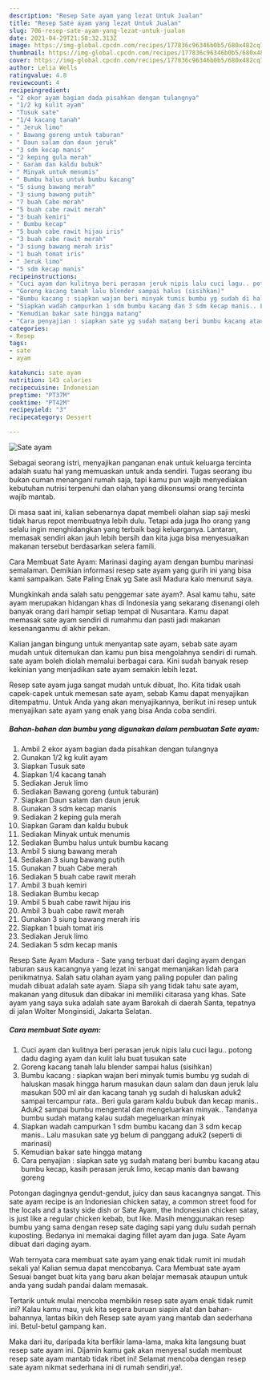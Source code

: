 ```yaml
---
description: "Resep Sate ayam yang lezat Untuk Jualan"
title: "Resep Sate ayam yang lezat Untuk Jualan"
slug: 706-resep-sate-ayam-yang-lezat-untuk-jualan
date: 2021-04-29T21:58:32.313Z
image: https://img-global.cpcdn.com/recipes/177836c96346b0b5/680x482cq70/sate-ayam-foto-resep-utama.jpg
thumbnail: https://img-global.cpcdn.com/recipes/177836c96346b0b5/680x482cq70/sate-ayam-foto-resep-utama.jpg
cover: https://img-global.cpcdn.com/recipes/177836c96346b0b5/680x482cq70/sate-ayam-foto-resep-utama.jpg
author: Lelia Wells
ratingvalue: 4.8
reviewcount: 4
recipeingredient:
- "2 ekor ayam bagian dada pisahkan dengan tulangnya"
- "1/2 kg kulit ayam"
- "Tusuk sate"
- "1/4 kacang tanah"
- " Jeruk limo"
- " Bawang goreng untuk taburan"
- " Daun salam dan daun jeruk"
- "3 sdm kecap manis"
- "2 keping gula merah"
- " Garam dan kaldu bubuk"
- " Minyak untuk menumis"
- " Bumbu halus untuk bumbu kacang"
- "5 siung bawang merah"
- "3 siung bawang putih"
- "7 buah Cabe merah"
- "5 buah cabe rawit merah"
- "3 buah kemiri"
- " Bumbu kecap"
- "5 buah cabe rawit hijau iris"
- "3 buah cabe rawit merah"
- "3 siung bawang merah iris"
- "1 buah tomat iris"
- " Jeruk limo"
- "5 sdm kecap manis"
recipeinstructions:
- "Cuci ayam dan kulitnya beri perasan jeruk nipis lalu cuci lagu.. potong dadu daging ayam dan kulit lalu buat tusukan sate"
- "Goreng kacang tanah lalu blender sampai halus (sisihkan)"
- "Bumbu kacang : siapkan wajan beri minyak tumis bumbu yg sudah di haluskan masak hingga harum masukan daun salam dan daun jeruk lalu masukan 500 ml air dan kacang tanah yg sudah di haluskan aduk2 sampai tercampur rata.. Beri gula garam kaldu bubuk dan kecap manis.. Aduk2 sampai bumbu mengental dan mengeluarkan minyak.. Tandanya bumbu sudah matang kalau sudah megeluarkan minyak"
- "Siapkan wadah campurkan 1 sdm bumbu kacang dan 3 sdm kecap manis.. Lalu masukan sate yg belum di panggang aduk2 (seperti di marinasi)"
- "Kemudian bakar sate hingga matang"
- "Cara penyajian : siapkan sate yg sudah matang beri bumbu kacang atau bumbu kecap, kasih perasan jeruk limo, kecap manis dan bawang goreng"
categories:
- Resep
tags:
- sate
- ayam

katakunci: sate ayam 
nutrition: 143 calories
recipecuisine: Indonesian
preptime: "PT37M"
cooktime: "PT42M"
recipeyield: "3"
recipecategory: Dessert

---
```



![Sate ayam](https://img-global.cpcdn.com/recipes/177836c96346b0b5/680x482cq70/sate-ayam-foto-resep-utama.jpg)

Sebagai seorang istri, menyajikan panganan enak untuk keluarga tercinta adalah suatu hal yang memuaskan untuk anda sendiri. Tugas seorang ibu bukan cuman menangani rumah saja, tapi kamu pun wajib menyediakan kebutuhan nutrisi terpenuhi dan olahan yang dikonsumsi orang tercinta wajib mantab.

Di masa  saat ini, kalian sebenarnya dapat membeli olahan siap saji meski tidak harus repot membuatnya lebih dulu. Tetapi ada juga lho orang yang selalu ingin menghidangkan yang terbaik bagi keluarganya. Lantaran, memasak sendiri akan jauh lebih bersih dan kita juga bisa menyesuaikan makanan tersebut berdasarkan selera famili. 

Cara Membuat Sate Ayam: Marinasi daging ayam dengan bumbu marinasi semalaman. Demikian informasi resep sate ayam yang gurih ini yang bisa kami sampaikan. Sate Paling Enak yg Sate asli Madura kalo menurut saya.

Mungkinkah anda salah satu penggemar sate ayam?. Asal kamu tahu, sate ayam merupakan hidangan khas di Indonesia yang sekarang disenangi oleh banyak orang dari hampir setiap tempat di Nusantara. Kamu dapat memasak sate ayam sendiri di rumahmu dan pasti jadi makanan kesenanganmu di akhir pekan.

Kalian jangan bingung untuk menyantap sate ayam, sebab sate ayam mudah untuk ditemukan dan kamu pun bisa mengolahnya sendiri di rumah. sate ayam boleh diolah memalui berbagai cara. Kini sudah banyak resep kekinian yang menjadikan sate ayam semakin lebih lezat.

Resep sate ayam juga sangat mudah untuk dibuat, lho. Kita tidak usah capek-capek untuk memesan sate ayam, sebab Kamu dapat menyajikan ditempatmu. Untuk Anda yang akan menyajikannya, berikut ini resep untuk menyajikan sate ayam yang enak yang bisa Anda coba sendiri.

<!--inarticleads1-->

##### Bahan-bahan dan bumbu yang digunakan dalam pembuatan Sate ayam:

1. Ambil 2 ekor ayam bagian dada pisahkan dengan tulangnya
1. Gunakan 1/2 kg kulit ayam
1. Siapkan Tusuk sate
1. Siapkan 1/4 kacang tanah
1. Sediakan  Jeruk limo
1. Sediakan  Bawang goreng (untuk taburan)
1. Siapkan  Daun salam dan daun jeruk
1. Gunakan 3 sdm kecap manis
1. Sediakan 2 keping gula merah
1. Siapkan  Garam dan kaldu bubuk
1. Sediakan  Minyak untuk menumis
1. Sediakan  Bumbu halus untuk bumbu kacang
1. Ambil 5 siung bawang merah
1. Sediakan 3 siung bawang putih
1. Gunakan 7 buah Cabe merah
1. Sediakan 5 buah cabe rawit merah
1. Ambil 3 buah kemiri
1. Sediakan  Bumbu kecap
1. Ambil 5 buah cabe rawit hijau iris
1. Ambil 3 buah cabe rawit merah
1. Gunakan 3 siung bawang merah iris
1. Siapkan 1 buah tomat iris
1. Sediakan  Jeruk limo
1. Sediakan 5 sdm kecap manis


Resep Sate Ayam Madura - Sate yang terbuat dari daging ayam dengan taburan saus kacangnya yang lezat ini sangat memanjakan lidah para penikmatnya. Salah satu olahan ayam yang paling populer dan paling mudah dibuat adalah sate ayam. Siapa sih yang tidak tahu sate ayam, makanan yang ditusuk dan dibakar ini memiliki citarasa yang khas. Sate ayam yang saya suka adalah sate ayam Barokah di daerah Santa, tepatnya di jalan Wolter Monginsidi, Jakarta Selatan. 

<!--inarticleads2-->

##### Cara membuat Sate ayam:

1. Cuci ayam dan kulitnya beri perasan jeruk nipis lalu cuci lagu.. potong dadu daging ayam dan kulit lalu buat tusukan sate
1. Goreng kacang tanah lalu blender sampai halus (sisihkan)
1. Bumbu kacang : siapkan wajan beri minyak tumis bumbu yg sudah di haluskan masak hingga harum masukan daun salam dan daun jeruk lalu masukan 500 ml air dan kacang tanah yg sudah di haluskan aduk2 sampai tercampur rata.. Beri gula garam kaldu bubuk dan kecap manis.. Aduk2 sampai bumbu mengental dan mengeluarkan minyak.. Tandanya bumbu sudah matang kalau sudah megeluarkan minyak
1. Siapkan wadah campurkan 1 sdm bumbu kacang dan 3 sdm kecap manis.. Lalu masukan sate yg belum di panggang aduk2 (seperti di marinasi)
1. Kemudian bakar sate hingga matang
1. Cara penyajian : siapkan sate yg sudah matang beri bumbu kacang atau bumbu kecap, kasih perasan jeruk limo, kecap manis dan bawang goreng


Potongan dagingnya gendut-gendut, juicy dan saus kacangnya sangat. This sate ayam recipe is an Indonesian chicken satay, a common street food for the locals and a tasty side dish or Sate Ayam, the Indonesian chicken satay, is just like a regular chicken kebab, but like. Masih menggunakan resep bumbu yang sama dengan resep sate daging sapi yang dulu sudah pernah kuposting. Bedanya ini memakai daging fillet ayam dan juga. Sate Ayam dibuat dari daging ayam. 

Wah ternyata cara membuat sate ayam yang enak tidak rumit ini mudah sekali ya! Kalian semua dapat mencobanya. Cara Membuat sate ayam Sesuai banget buat kita yang baru akan belajar memasak ataupun untuk anda yang sudah pandai dalam memasak.

Tertarik untuk mulai mencoba membikin resep sate ayam enak tidak rumit ini? Kalau kamu mau, yuk kita segera buruan siapin alat dan bahan-bahannya, lantas bikin deh Resep sate ayam yang mantab dan sederhana ini. Betul-betul gampang kan. 

Maka dari itu, daripada kita berfikir lama-lama, maka kita langsung buat resep sate ayam ini. Dijamin kamu gak akan menyesal sudah membuat resep sate ayam mantab tidak ribet ini! Selamat mencoba dengan resep sate ayam nikmat sederhana ini di rumah sendiri,ya!.


